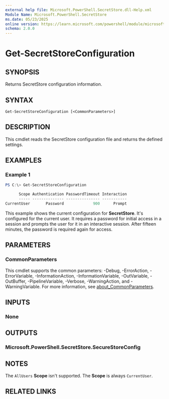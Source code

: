 ```yaml
---
external help file: Microsoft.PowerShell.SecretStore.dll-Help.xml
Module Name: Microsoft.PowerShell.SecretStore
ms.date: 05/23/2025
online version: https://learn.microsoft.com/powershell/module/microsoft.powershell.secretstore/get-secretstoreconfiguration?view=ps-modules&wt.mc_id=ps-gethelp
schema: 2.0.0
---
```


# Get-SecretStoreConfiguration

## SYNOPSIS
Returns SecretStore configuration information.

## SYNTAX

```
Get-SecretStoreConfiguration [<CommonParameters>]
```

## DESCRIPTION

This cmdlet reads the SecretStore configuration file and returns the defined settings.

## EXAMPLES

### Example 1

```powershell
PS C:\> Get-SecretStoreConfiguration

      Scope Authentication PasswordTimeout Interaction
      ----- -------------- --------------- -----------
CurrentUser       Password             900      Prompt
```

This example shows the current configuration for **SecretStore**. It's configured for the current
user. It requires a password for initial access in a session and prompts the user for it in an
interactive session. After fifteen minutes, the password is required again for access.

## PARAMETERS

### CommonParameters

This cmdlet supports the common parameters: -Debug, -ErrorAction, -ErrorVariable,
-InformationAction, -InformationVariable, -OutVariable, -OutBuffer, -PipelineVariable, -Verbose,
-WarningAction, and -WarningVariable. For more information, see
[about_CommonParameters](http://go.microsoft.com/fwlink/?LinkID=113216).

## INPUTS

### None

## OUTPUTS

### Microsoft.PowerShell.SecretStore.SecureStoreConfig

## NOTES

The `AllUsers` **Scope** isn't supported. The **Scope** is always `CurrentUser`.

## RELATED LINKS
